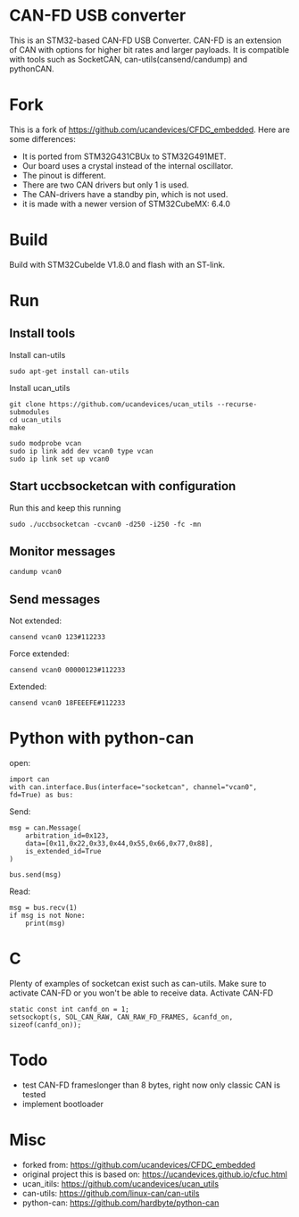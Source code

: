 # CAN-FD USB converter

This is an STM32-based CAN-FD USB Converter. CAN-FD is an extension of CAN with options for higher bit rates and larger payloads.
It is compatible with tools such as SocketCAN, can-utils(cansend/candump) and pythonCAN.

# Fork

This is a fork of https://github.com/ucandevices/CFDC_embedded.
Here are some differences:
- It is ported from STM32G431CBUx to STM32G491MET.
- Our board uses a crystal instead of the internal oscillator. 
- The pinout is different. 
- There are two CAN drivers but only 1 is used.
- The CAN-drivers have a standby pin, which is not used.
- it is made with a newer version of STM32CubeMX: 6.4.0

# Build

Build with STM32CubeIde V1.8.0 and flash with an ST-link.

# Run

## Install tools

Install can-utils
```
sudo apt-get install can-utils
```

Install ucan_utils

```
git clone https://github.com/ucandevices/ucan_utils --recurse-submodules
cd ucan_utils
make
```

```
sudo modprobe vcan
sudo ip link add dev vcan0 type vcan
sudo ip link set up vcan0
```
## Start uccbsocketcan with configuration
Run this and keep this running
```
sudo ./uccbsocketcan -cvcan0 -d250 -i250 -fc -mn
```

## Monitor messages
```
candump vcan0
```

## Send messages

Not extended:
```
cansend vcan0 123#112233 
```
Force extended:
```
cansend vcan0 00000123#112233
```
Extended:
```
cansend vcan0 18FEEEFE#112233
```

# Python with python-can

open:
```
import can
with can.interface.Bus(interface="socketcan", channel="vcan0", fd=True) as bus:
```
Send:
```
msg = can.Message(
    arbitration_id=0x123, 
    data=[0x11,0x22,0x33,0x44,0x55,0x66,0x77,0x88], 
    is_extended_id=True
)

bus.send(msg)
```

Read:
```
msg = bus.recv(1)
if msg is not None:
    print(msg)
```

# C

Plenty of examples of socketcan exist such as can-utils. Make sure to activate CAN-FD or you won't be able to receive data.
Activate CAN-FD
```
static const int canfd_on = 1;
setsockopt(s, SOL_CAN_RAW, CAN_RAW_FD_FRAMES, &canfd_on, sizeof(canfd_on));
```

# Todo

- test CAN-FD frameslonger than 8 bytes, right now only classic CAN is tested
- implement bootloader

# Misc

- forked from: https://github.com/ucandevices/CFDC_embedded
- original project this is based on: https://ucandevices.github.io/cfuc.html
- ucan_itils: https://github.com/ucandevices/ucan_utils
- can-utils: https://github.com/linux-can/can-utils
- python-can: https://github.com/hardbyte/python-can
